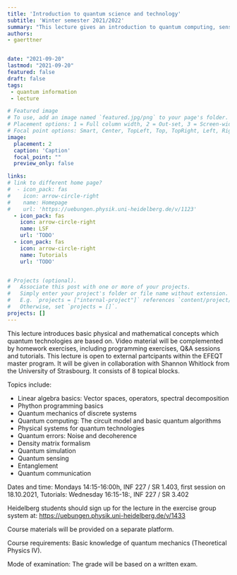 ```yaml
---
title: 'Introduction to quantum science and technology'
subtitle: 'Winter semester 2021/2022'
summary: "This lecture gives an introduction to quantum computing, sensing, and communication, with a focus on basic mathematical and physical concepts unerpinning these emerging quantum technologies."
authors:
- gaerttner


date: "2021-09-20"
lastmod: "2021-09-20"
featured: false
draft: false
tags:
 - quantum information
 - lecture

# Featured image
# To use, add an image named `featured.jpg/png` to your page's folder.
# Placement options: 1 = Full column width, 2 = Out-set, 3 = Screen-width
# Focal point options: Smart, Center, TopLeft, Top, TopRight, Left, Right, BottomLeft, Bottom, BottomRight
image:
  placement: 2
  caption: 'Caption'
  focal_point: ""
  preview_only: false

links:
# link to different home page?
#  - icon_pack: fas
#    icon: arrow-circle-right
#    name: Homepage
#    url: 'https://uebungen.physik.uni-heidelberg.de/v/1123'
  - icon_pack: fas
    icon: arrow-circle-right
    name: LSF
    url: 'TODO'
  - icon_pack: fas
    icon: arrow-circle-right
    name: Tutorials
    url: 'TODO'


# Projects (optional).
#   Associate this post with one or more of your projects.
#   Simply enter your project's folder or file name without extension.
#   E.g. `projects = ["internal-project"]` references `content/project/deep-learning/index.md`.
#   Otherwise, set `projects = []`.
projects: []
---
```


This lecture introduces basic physical and mathematical concepts which quantum technologies are based on. Video material will be complemented by homework exercises, including programming exercises, Q&A sessions and tutorials. This lecture is open to external partcipants within the EFEQT master program. It will be given in collaboration with Shannon Whitlock from the University of Strasbourg. It consists of 8 topical blocks.

Topics include:
- Linear algebra basics: Vector spaces, operators, spectral decomposition
- Phython programming basics
- Quantum mechanics of discrete systems
- Quantum computing: The circuit model and basic quantum algorithms
- Physical systems for quantum technologies
- Quantum errors: Noise and decoherence
- Density matrix formalism
- Quantum simulation
- Quantum sensing
- Entanglement
- Quantum communication

Dates and time: Mondays 14:15-16:00h, INF 227 / SR 1.403, first session on 18.10.2021, Tutorials: Wednesday 16:15-18:, INF 227 / SR 3.402

Heidelberg students should sign up for the lecture in the exercise group system at: https://uebungen.physik.uni-heidelberg.de/v/1433

Course materials will be provided on a separate platform.

Course requirements: Basic knowledge of quantum mechanics (Theoretical Physics IV).

Mode of examination: The grade will be based on a written exam.
